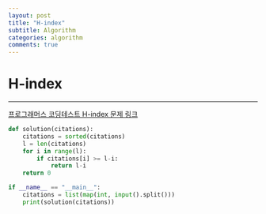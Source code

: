 ```yaml
---
layout: post
title: "H-index"
subtitle: Algorithm
categories: algorithm
comments: true
---
```


# H-index

---

[프로그래머스 코딩테스트 H-index 문제 링크](https://programmers.co.kr/learn/courses/30/lessons/42747)

```python
def solution(citations):
    citations = sorted(citations)
    l = len(citations)
    for i in range(l):
        if citations[i] >= l-i:
            return l-i
    return 0

if __name__ == "__main__":
    citations = list(map(int, input().split()))
    print(solution(citations))
```
